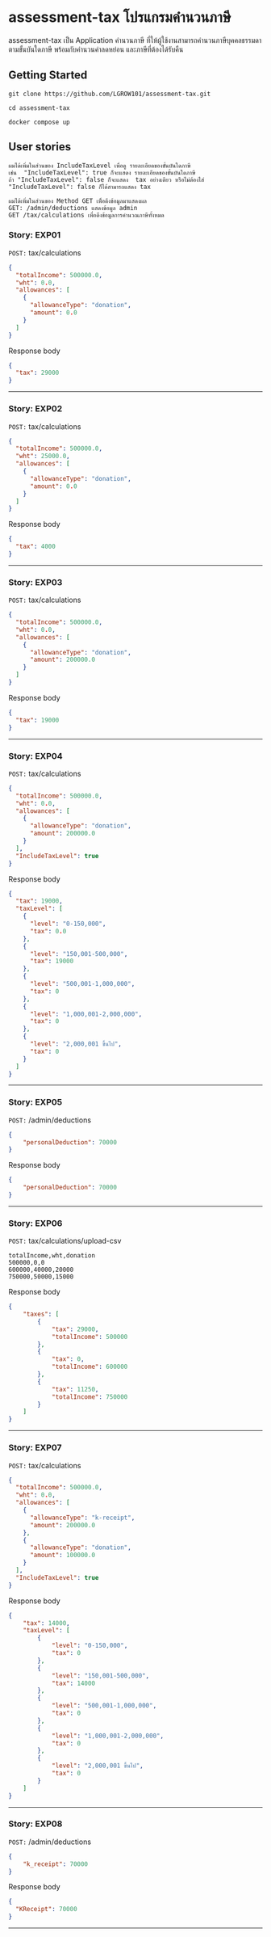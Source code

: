 # assessment-tax  โปรแกรมคำนวนภาษี

 assessment-tax เป็น Application คำนวนภาษี ที่ให้ผู้ใช้งานสามารถคำนวนภาษีบุคคลธรรมดา ตามขั้นบันใดภาษี พร้อมกับคำนวนค่าลดหย่อน และภาษีที่ต้องได้รับคืน

## Getting Started
 ```
 git clone https://github.com/LGROW101/assessment-tax.git
 
 cd assessment-tax
 
 docker compose up
```

## User stories
```
ผมได้เพิ่มในส่วนของ IncludeTaxLevel เพื่อดู รายละเอียดของขั้นบันใดภาษี
เช่น  "IncludeTaxLevel": true ก็จะแสดง รายละเอียดของขั้นบันใดภาษี
ถ้า "IncludeTaxLevel": false ก็จะแสดง  tax อย่างเดียว หรือไม่ต้องไส่ "IncludeTaxLevel": false ก็ได้สามารถแสดง tax

```
```
ผมได้เพิ่มในส่วนของ Method GET เพิื่อดึงข้อมูลมาแสดงผล
GET: /admin/deductions แสดงข้อมูล admin
GET /tax/calculations เพื่อดึงข้อมูลการคำนวณภาษีทั้งหมด
```
### Story: EXP01
`POST:` tax/calculations

```json
{
  "totalIncome": 500000.0,
  "wht": 0.0,
  "allowances": [
    {
      "allowanceType": "donation",
      "amount": 0.0
    }
  ]
}
```

Response body

```json
{
  "tax": 29000
}
```
----
### Story: EXP02

`POST:` tax/calculations

```json
{
  "totalIncome": 500000.0,
  "wht": 25000.0,
  "allowances": [
    {
      "allowanceType": "donation",
      "amount": 0.0
    }
  ]
}
```

Response body

```json
{
  "tax": 4000
}
```
----
### Story: EXP03

`POST:` tax/calculations

```json
{
  "totalIncome": 500000.0,
  "wht": 0.0,
  "allowances": [
    {
      "allowanceType": "donation",
      "amount": 200000.0
    }
  ]
}
```

Response body

```json
{
  "tax": 19000
}
```
----
### Story: EXP04

`POST:` tax/calculations

```json
{
  "totalIncome": 500000.0,
  "wht": 0.0,
  "allowances": [
    {
      "allowanceType": "donation",
      "amount": 200000.0
    }
  ],
  "IncludeTaxLevel": true
}
```

Response body

```json
{
  "tax": 19000,
  "taxLevel": [
    {
      "level": "0-150,000",
      "tax": 0.0
    },
    {
      "level": "150,001-500,000",
      "tax": 19000
    },
    {
      "level": "500,001-1,000,000",
      "tax": 0
    },
    {
      "level": "1,000,001-2,000,000",
      "tax": 0
    },
    {
      "level": "2,000,001 ขึ้นไป",
      "tax": 0
    }
  ]
}
```
----

### Story: EXP05

`POST:` /admin/deductions

```json
{
    "personalDeduction": 70000
} 
```

Response body

```json
{
    "personalDeduction": 70000
} 
```
----


### Story: EXP06

`POST:` tax/calculations/upload-csv
```
totalIncome,wht,donation
500000,0,0
600000,40000,20000
750000,50000,15000
```

Response body

```json
{
    "taxes": [
        {
            "tax": 29000,
            "totalIncome": 500000
        },
        {
            "tax": 0,
            "totalIncome": 600000
        },
        {
            "tax": 11250,
            "totalIncome": 750000
        }
    ]
}
```
-------
### Story: EXP07

`POST:` tax/calculations

```json
{
  "totalIncome": 500000.0,
  "wht": 0.0,
  "allowances": [
    {
      "allowanceType": "k-receipt",
      "amount": 200000.0
    },
    {
      "allowanceType": "donation",
      "amount": 100000.0
    }
  ],
  "IncludeTaxLevel": true
}
```

Response body

```json
{
    "tax": 14000,
    "taxLevel": [
        {
            "level": "0-150,000",
            "tax": 0
        },
        {
            "level": "150,001-500,000",
            "tax": 14000
        },
        {
            "level": "500,001-1,000,000",
            "tax": 0
        },
        {
            "level": "1,000,001-2,000,000",
            "tax": 0
        },
        {
            "level": "2,000,001 ขึ้นไป",
            "tax": 0
        }
    ]
}
```
----

### Story: EXP08

`POST:` /admin/deductions

```json
{
    "k_receipt": 70000
} 
```

Response body

```json
{
  "KReceipt": 70000
}
```
----
